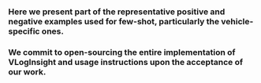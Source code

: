 ### Here we present part of the representative positive and negative examples used for few-shot, particularly the vehicle-specific ones. 

### We commit to open-sourcing the entire implementation of VLogInsight and usage instructions upon the acceptance of our work.
